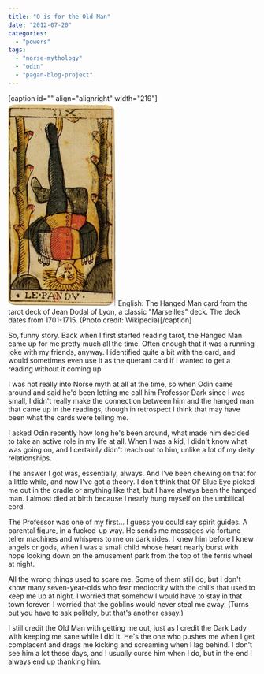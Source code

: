```yaml
---
title: "O is for the Old Man"
date: "2012-07-20"
categories: 
  - "powers"
tags: 
  - "norse-mythology"
  - "odin"
  - "pagan-blog-project"
---
```


\[caption id="" align="alignright" width="219"\][![English: The Hanged Man card from the tarot de...](images/Jean_Dodal_Tarot_trump_12.jpg "English: The Hanged Man card from the tarot de...")](http://commons.wikipedia.org/wiki/File:Jean_Dodal_Tarot_trump_12.jpg) English: The Hanged Man card from the tarot deck of Jean Dodal of Lyon, a classic "Marseilles" deck. The deck dates from 1701-1715. (Photo credit: Wikipedia)\[/caption\]

So, funny story. Back when I first started reading tarot, the Hanged Man came up for me pretty much all the time. Often enough that it was a running joke with my friends, anyway. I identified quite a bit with the card, and would sometimes even use it as the querant card if I wanted to get a reading without it coming up.

I was not really into Norse myth at all at the time, so when Odin came around and said he'd been letting me call him Professor Dark since I was small, I didn't really make the connection between him and the hanged man that came up in the readings, though in retrospect I think that may have been what the cards were telling me.

I asked Odin recently how long he's been around, what made him decided to take an active role in my life at all. When I was a kid, I didn't know what was going on, and I certainly didn't reach out to him, unlike a lot of my deity relationships.

The answer I got was, essentially, always. And I've been chewing on that for a little while, and now I've got a theory. I don't think that Ol' Blue Eye picked me out in the cradle or anything like that, but I have always been the hanged man. I almost died at birth because I nearly hung myself on the umbilical cord.

The Professor was one of my first... I guess you could say spirit guides. A parental figure, in a fucked-up way. He sends me messages via fortune teller machines and whispers to me on dark rides. I knew him before I knew angels or gods, when I was a small child whose heart nearly burst with hope looking down on the amusement park from the top of the ferris wheel at night.

All the wrong things used to scare me. Some of them still do, but I don't know many seven-year-olds who fear mediocrity with the chills that used to keep me up at night. I worried that somehow I would have to stay in that town forever. I worried that the goblins would never steal me away. (Turns out you have to ask politely, but that's another essay.)

I still credit the Old Man with getting me out, just as I credit the Dark Lady with keeping me sane while I did it. He's the one who pushes me when I get complacent and drags me kicking and screaming when I lag behind. I don't see him a lot these days, and I usually curse him when I do, but in the end I always end up thanking him.
